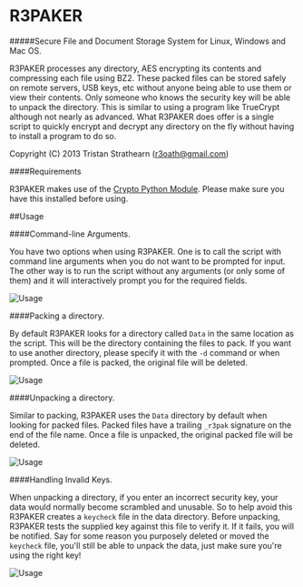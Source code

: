 R3PAKER
=======

#####Secure File and Document Storage System for Linux, Windows and Mac OS.

R3PAKER processes any directory, AES encrypting its contents and compressing each file using BZ2. These packed files can be stored safely on remote servers, USB keys, etc without anyone being able to use them or view their contents. Only someone who knows the security key will be able to unpack the directory. This is similar to using a program like TrueCrypt although not nearly as advanced. What R3PAKER does offer is a single script to quickly encrypt and decrypt any directory on the fly without having to install a program to do so.

Copyright (C) 2013 Tristan Strathearn (r3oath@gmail.com)

####Requirements

R3PAKER makes use of the [Crypto Python Module](https://www.dlitz.net/software/pycrypto/). Please make sure you have this installed before using.

##Usage

####Command-line Arguments.

You have two options when using R3PAKER. One is to call the script with command line arguments when you do not want to be prompted for input. The other way is to run the script without any arguments (or only some of them) and it will interactively prompt you for the required fields.

![Usage](http://www.r3oath.com/images/r3paker/win-usage2.jpg)

####Packing a directory.

By default R3PAKER looks for a directory called `Data` in the same location as the script. This will be the directory containing the files to pack. If you want to use another directory, please specify it with the `-d` command or when prompted. Once a file is packed, the original file will be deleted.

![Usage](http://www.r3oath.com/images/r3paker/win-pack.jpg)

####Unpacking a directory.

Similar to packing, R3PAKER uses the `Data` directory by default when looking for packed files. Packed files have a trailing `_r3pak` signature on the end of the file name. Once a file is unpacked, the original packed file will be deleted.

![Usage](http://www.r3oath.com/images/r3paker/win-unpack.jpg)

####Handling Invalid Keys.

When unpacking a directory, if you enter an incorrect security key, your data would normally become scrambled and unusable. So to help avoid this R3PAKER creates a `keycheck` file in the data directory. Before unpacking, R3PAKER tests the supplied key against this file to verify it. If it fails, you will be notified. Say for some reason you purposely deleted or moved the `keycheck` file, you'll still be able to unpack the data, just make sure you're using the right key!

![Usage](http://www.r3oath.com/images/r3paker/win-badkey.jpg)
